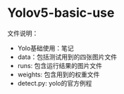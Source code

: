 # Yolov5-basic-use
  文件说明：
  * Yolo基础使用：笔记
  * data：包括测试用到的四张图片文件
  * runs: 包含运行结果的图片文件
  * weights: 包含用到的权重文件
  * detect.py: yolo的官方例程
  
